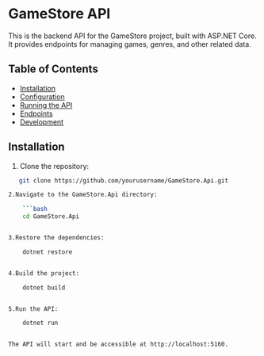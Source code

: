 # GameStore API

This is the backend API for the GameStore project, built with ASP.NET Core. It provides endpoints for managing games, genres, and other related data.

## Table of Contents
- [Installation](#installation)
- [Configuration](#configuration)
- [Running the API](#running-the-api)
- [Endpoints](#endpoints)
- [Development](#development)

## Installation

1. Clone the repository:
```bash
   git clone https://github.com/yourusername/GameStore.Api.git

2.Navigate to the GameStore.Api directory:

    ```bash
    cd GameStore.Api


3.Restore the dependencies:

    dotnet restore


4.Build the project:

    dotnet build


5.Run the API:

    dotnet run


The API will start and be accessible at http://localhost:5160.

